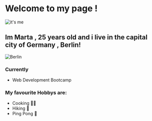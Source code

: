 # Welcome to my page !
![it's me](https://media.giphy.com/media/xUPGGDNsLvqsBOhuU0/giphy.gif)
## Im Marta , 25 years old and i live in the capital city of Germany , Berlin!
![Berlin](https://indiaoutbound.info/wp-content/uploads/2022/08/places-to-visit-in-berlin-germany.jpg)
### Currently 
- Web Development Bootcamp
### My favourite Hobbys are:
- Cooking 👩‍🍳
- Hiking 🥾
- Ping Pong 🏓
  

